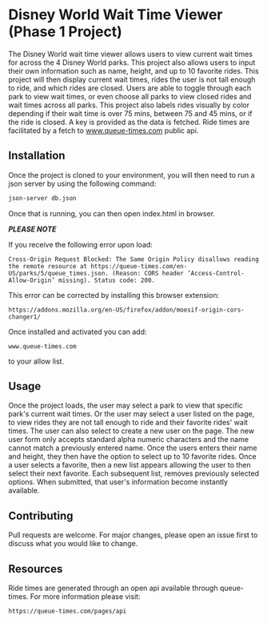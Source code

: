 # Disney World Wait Time Viewer (Phase 1 Project)

The Disney World wait time viewer allows users to view current wait times for across the 4 Disney World parks. This project also allows users to input their own information such as name, height, and up to 10 favorite rides. This project will then display current wait times, rides the user is not tall enough to ride, and which rides are closed. Users are able to toggle through each park to view wait times, or even choose all parks to view closed rides and wait times across all parks. This project also labels rides visually by color depending if their wait time is over 75 mins, between 75 and 45 mins, or if the ride is closed. A key is provided as the data is fetched. Ride times are facilitated by a fetch to www.queue-times.com public api.

## Installation

Once the project is cloned to your environment, you will then need to run a json server by using the following command:

```bash
json-server db.json
```
Once that is running, you can then open index.html in browser.

*****PLEASE NOTE*****

If you receive the following error upon load:

```Cross-Origin Request Blocked: The Same Origin Policy disallows reading the remote resource at https://queue-times.com/en-US/parks/5/queue_times.json. (Reason: CORS header ‘Access-Control-Allow-Origin’ missing). Status code: 200.```

This error can be corrected by installing this browser extension:

```https://addons.mozilla.org/en-US/firefox/addon/moesif-origin-cors-changer1/```

Once installed and activated you can add:

```www.queue-times.com```

to your allow list.
## Usage

Once the project loads, the user may select a park to view that specific park's current wait times. Or the user may select a user listed on the page, to view rides they are not tall enough to ride and their favorite rides' wait times. The user can also select to create a new user on the page. The new user form only accepts standard alpha numeric characters and the name cannot match a previously entered name. Once the users enters their name and height, they then have the option to select up to 10 favorite rides. Once a user selects a favorite, then a new list appears allowing the user to then select their next favorite. Each subsequent list, removes previously selected options. When submitted, that user's information become instantly available.

## Contributing
Pull requests are welcome. For major changes, please open an issue first to discuss what you would like to change.

## Resources
Ride times are generated through an open api available through queue-times. For more information please visit:

```https://queue-times.com/pages/api```

